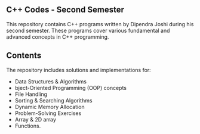 ## C++ Codes - Second Semester
This repository contains C++ programs written by Dipendra Joshi during his second semester. These programs cover various fundamental and advanced concepts in C++ programming.
## Contents
The repository includes solutions and implementations for:
* Data Structures & Algorithms
* bject-Oriented Programming (OOP) concepts
* File Handling
* Sorting & Searching Algorithms
* Dynamic Memory Allocation
* Problem-Solving Exercises
* Array & 2D array
* Functions.

